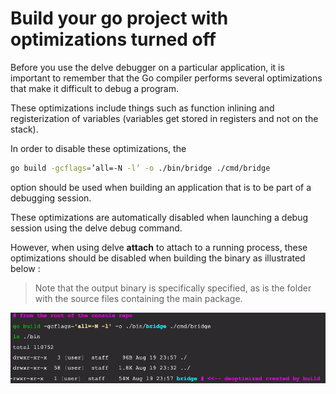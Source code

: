# Build your go project with optimizations turned off

Before you use the delve debugger on a particular application,  it is important to remember that the Go compiler performs several optimizations that make it difficult to debug a program. 

These optimizations include things such as function inlining and registerization of variables (variables get stored in registers and not on the stack).

In order to disable these optimizations, the 

```bash
go build -gcflags=’all=-N -l’ -o ./bin/bridge ./cmd/bridge
``` 

option should be used when building an application that is to be part of a debugging session. 

These optimizations are automatically disabled when launching a debug session using the delve debug command. 

However, when using delve **attach** to attach to a running process, these optimizations should be disabled when building the binary as illustrated below :

>Note that the output binary is specifically specified, as is the folder with the source files containing the main package. 

![Go build options](images/go-build-options.jpg)
